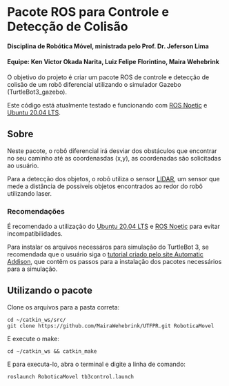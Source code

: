 # Pacote ROS para Controle e Detecção de Colisão

#### Disciplina de Robótica Móvel, ministrada pelo Prof. Dr. Jeferson Lima
#### Equipe: Ken Victor Okada Narita, Luiz Felipe Florintino, Maira Wehebrink

O objetivo do projeto é criar um pacote ROS de controle e detecção de colisão de um robô diferencial utilizando o simulador Gazebo (TurtleBot3_gazebo).

Este código está atualmente testado e funcionando com [ROS Noetic](http://wiki.ros.org/noetic/) e [Ubuntu 20.04 LTS](https://releases.ubuntu.com/20.04/).

## Sobre

Neste pacote, o robô diferencial irá desviar dos obstáculos que encontrar no seu caminho até as coordenasdas (x,y), as coordenadas são solicitadas ao usuário.

Para a detecção dos objetos, o robô utiliza o sensor [LIDAR](https://emanual.robotis.com/docs/en/platform/turtlebot3/appendix_lds_01/), um sensor que mede a distância de possiveis objetos encontrados ao redor do robô utilizando laser.


### Recomendações

É recomendado a utilização do [Ubuntu 20.04 LTS](https://releases.ubuntu.com/20.04/) e [ROS Noetic](http://wiki.ros.org/noetic/) para evitar incompatibilidades.

Para instalar os arquivos necessáros para simulação do TurtleBot 3, se recomendada que o usuário siga o [tutorial criado pelo site Automatic Addison](https://automaticaddison.com/how-to-launch-the-turtlebot3-simulation-with-ros/), que contêm os passos para a instalação dos pacotes necessários para a simulação. 

## Utilizando o pacote

Clone os arquivos para a pasta correta:
```
cd ~/catkin_ws/src/
git clone https://github.com/MairaWehebrink/UTFPR.git RoboticaMovel
```
E execute o make:
```
cd ~/catkin_ws && catkin_make
```

E para executa-lo, abra o terminal e digite a linha de comando:

```
roslaunch RoboticaMovel tb3control.launch
```

